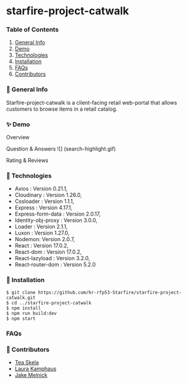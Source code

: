 # starfire-project-catwalk
### Table of Contents
1. [General Info](#🌴-General-Info)
2. [Demo](#✨-Demo)
3. [Technologies](#🧪-Technologies)
4. [Installation](#🚀-Installation)
5. [FAQs](#faqs)
6. [Contributors](#🤝-Contributors)


### 🌴 General Info
Starfire-project-catwalk is a client-facing retail web-portal that allows customers to browse items in a retail catalog.

### ✨ Demo
Overview

Question & Answers 
![] (search-highlight.gif)

Rating & Reviews

### 🧪 Technologies
* Axios : Version 0.21.1,
* Cloudinary : Version 1.26.0,
* Cssloader : Version 1.1.1,
* Express : Version 4.17.1,
* Express-form-data : Version 2.0.17,
* Identity-obj-proxy : Version 3.0.0,
* Loader : Version 2.1.1,
* Luxon : Version 1.27.0,
* Nodemon: Version 2.0.7,
* React : Version 17.0.2,
* React-dom : Version 17.0.2,
* React-lazyload : Version 3.2.0,
* React-router-dom : Version 5.2.0

### 🚀 Installation
```
$ git clone https://github.com/hr-rfp53-Starfire/starfire-project-catwalk.git
$ cd ../starfire-project-catwalk
$ npm install
$ npm run build:dev
$ npm start
```

### FAQs


### 🤝 Contributors
- [Tea Skela](https://github.com/tskela)
- [Laura Kamphaus](https://github.com/lkamphaus)
- [Jake Melnick](https://github.com/JacobMelnick)

